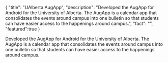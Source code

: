 {
  "title": "UAlberta AugApp",
  "description": "Developed the AugApp for Android for the University of Alberta. The AugApp is a calendar app that consolidates the events around campus into one bulletin so that students can have easier access to the happenings around campus.",
  "fact": "",
  "featured":true
}

Developed the AugApp for Android for the University of Alberta. The AugApp is a calendar app that consolidates the events around campus into one bulletin so that students can have easier access to the happenings around campus.

